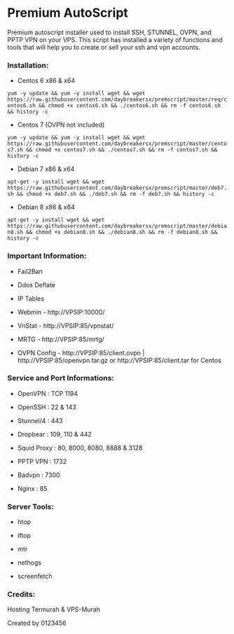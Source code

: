 # Premium AutoScript

Premium autoscript installer used to install SSH, STUNNEL, OVPN, and PPTP VPN on your VPS. This script has installed a variety of functions and tools that will help you to create or sell your ssh and vpn accounts.

### Installation:

- Centos 6 x86 & x64

`yum -y update && yum -y install wget && wget https://raw.githubusercontent.com/daybreakersx/premscript/master/req/centos6.sh && chmod +x centos6.sh && ./centos6.sh && rm -f centos6.sh && history -c`



- Centos 7 (OVPN not included)

`yum -y update && yum -y install wget && wget https://raw.githubusercontent.com/daybreakersx/premscript/master/centos7.sh && chmod +x centos7.sh && ./centos7.sh && rm -f centos7.sh && history -c`



- Debian 7 x86 & x64

`apt-get -y install wget && wget https://raw.githubusercontent.com/daybreakersx/premscript/master/deb7.sh && chmod +x deb7.sh && ./deb7.sh && rm -f deb7.sh && history -c`



- Debian 8 x86 & x64

`apt-get -y install wget && wget https://raw.githubusercontent.com/daybreakersx/premscript/master/debian8.sh && chmod +x debian8.sh && ./debian8.sh && rm -f debian8.sh && history -c`




### Important Information:

- Fail2Ban

- Ddos Deflate

- IP Tables

- Webmin - http://VPSIP:10000/

- VnStat - http://VPSIP:85/vpnstat/

- MRTG - http://VPSIP:85/mrtg/

- OVPN Config - http://VPSIP:85/client.ovpn | http://VPSIP:85/openvpn.tar.gz or http://VPSIP:85/client.tar for Centos


### Service and Port Informations:

- OpenVPN : TCP 1194

- OpenSSH : 22 & 143

- Stunnel/4 : 443

- Dropbear : 109, 110 & 442

- Squid Proxy : 80, 8000, 8080, 8888 & 3128

- PPTP VPN : 1732

- Badvpn : 7300

- Nginx : 85


### Server Tools:

- htop

- iftop

- mtr

- nethogs

- screenfetch


### Credits:

Hosting Termurah & VPS-Murah







Created by 0123456
